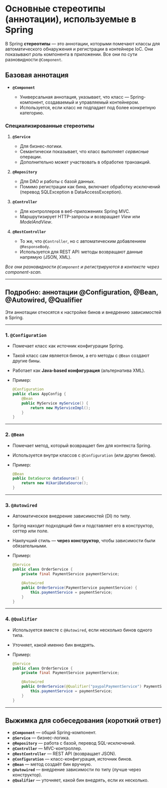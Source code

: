 # Основные стереотипы (аннотации), используемые в Spring

В Spring **стереотипы** — это аннотации, которыми помечают классы для автоматического обнаружения и регистрации в контейнере IoC. Они показывают *роль* компонента в приложении. Все они по сути разновидности `@Component`.

## **Базовая аннотация**

* **`@Component`**

    * Универсальная аннотация, указывает, что класс — Spring-компонент, создаваемый и управляемый контейнером.
    * Используется, если класс не подпадает под более конкретную категорию.

### **Специализированные стереотипы**

1. **`@Service`**

    * Для бизнес-логики.
    * Семантически показывает, что класс выполняет *сервисные* операции.
    * Дополнительно может участвовать в обработке транзакций.

2. **`@Repository`**

    * Для DAO и работы с базой данных.
    * Помимо регистрации как бина, включает обработку исключений (перевод SQLException в DataAccessException).

3. **`@Controller`**

    * Для контроллеров в веб-приложениях Spring MVC.
    * Маршрутизирует HTTP-запросы и возвращает *View* или *ModelAndView*.

4. **`@RestController`**

    * То же, что `@Controller`, но с автоматическим добавлением `@ResponseBody`.
    * Используется для REST API: методы возвращают данные напрямую (JSON, XML).

*Все они разновидности `@Component` и регистрируются в контексте через component-scan.*

---

## **Подробно: аннотации @Configuration, @Bean, @Autowired, @Qualifier**

Эти аннотации относятся к настройке бинов и внедрению зависимостей в Spring.

---

### **1. `@Configuration`**

* Помечает класс как источник конфигурации Spring.
* Такой класс сам является бином, а его методы с `@Bean` создают другие бины.
* Работает как **Java-based конфигурация** (альтернатива XML).
* Пример:

  ```java
  @Configuration
  public class AppConfig {
      @Bean
      public MyService myService() {
          return new MyServiceImpl();
      }
  }
  ```

---

### **2. `@Bean`**

* Помечает метод, который возвращает бин для контекста Spring.
* Используется внутри классов с `@Configuration` (или других бинов).
* Пример:

  ```java
  @Bean
  public DataSource dataSource() {
      return new HikariDataSource();
  }
  ```

---

### **3. `@Autowired`**

* Автоматическое внедрение зависимостей (DI) по типу.
* Spring находит подходящий бин и подставляет его в конструктор, сеттер или поле.
* Наилучший стиль — **через конструктор**, чтобы зависимости были обязательными.
* Пример:

  ```java
  @Service
  public class OrderService {
      private final PaymentService paymentService;

      @Autowired
      public OrderService(PaymentService paymentService) {
          this.paymentService = paymentService;
      }
  }
  ```

---

### **4. `@Qualifier`**

* Используется вместе с `@Autowired`, если несколько бинов одного типа.
* Уточняет, какой именно бин внедрять.
* Пример:

  ```java
  @Service
  public class OrderService {
      private final PaymentService paymentService;

      @Autowired
      public OrderService(@Qualifier("paypalPaymentService") PaymentService paymentService) {
          this.paymentService = paymentService;
      }
  }
  ```

---

## **Выжимка для собеседования (короткий ответ)**

* **`@Component`** — общий Spring-компонент.
* **`@Service`** — бизнес-логика.
* **`@Repository`** — работа с базой, перевод SQL-исключений.
* **`@Controller`** — MVC-контроллер.
* **`@RestController`** — REST API (возвращает JSON).
* **`@Configuration`** — класс-конфигурация, источник бинов.
* **`@Bean`** — метод создаёт бин вручную.
* **`@Autowired`** — внедрение зависимости по типу (лучше через конструктор).
* **`@Qualifier`** — уточняет, какой бин внедрять, если их несколько.
